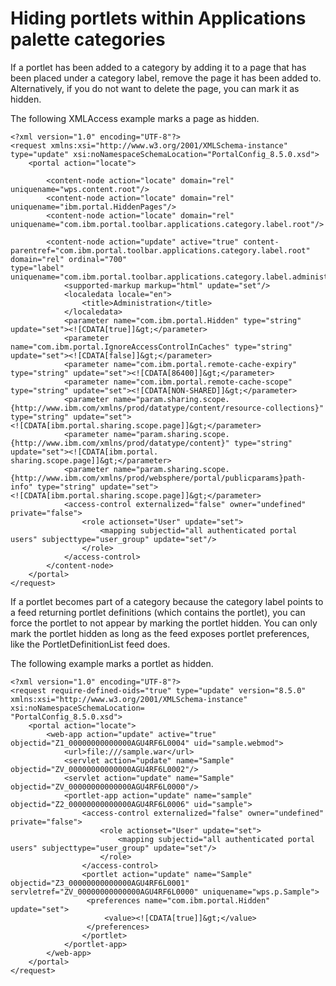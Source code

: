 # Hiding portlets within Applications palette categories

If a portlet has been added to a category by adding it to a page that has been placed under a category label, remove the page it has been added to. Alternatively, if you do not want to delete the page, you can mark it as hidden.

The following XMLAccess example marks a page as hidden.

```
<?xml version="1.0" encoding="UTF-8"?>
<request xmlns:xsi="http://www.w3.org/2001/XMLSchema-instance" type="update" xsi:noNamespaceSchemaLocation="PortalConfig_8.5.0.xsd">
    <portal action="locate">
    
        <content-node action="locate" domain="rel" uniquename="wps.content.root"/>   
        <content-node action="locate" domain="rel" uniquename="ibm.portal.HiddenPages"/>
        <content-node action="locate" domain="rel" uniquename="com.ibm.portal.toolbar.applications.category.label.root"/>
                    
        <content-node action="update" active="true" content-parentref="com.ibm.portal.toolbar.applications.category.label.root" domain="rel" ordinal="700" 
type="label" uniquename="com.ibm.portal.toolbar.applications.category.label.administration">
            <supported-markup markup="html" update="set"/>
            <localedata locale="en">
                <title>Administration</title>
            </localedata>
            <parameter name="com.ibm.portal.Hidden" type="string" update="set"><![CDATA[true]]&gt;</parameter>
            <parameter name="com.ibm.portal.IgnoreAccessControlInCaches" type="string" update="set"><![CDATA[false]]&gt;</parameter>
            <parameter name="com.ibm.portal.remote-cache-expiry" type="string" update="set"><![CDATA[86400]]&gt;</parameter>
            <parameter name="com.ibm.portal.remote-cache-scope" type="string" update="set"><![CDATA[NON-SHARED]]&gt;</parameter>
            <parameter name="param.sharing.scope.{http://www.ibm.com/xmlns/prod/datatype/content/resource-collections}" type="string" update="set">
<![CDATA[ibm.portal.sharing.scope.page]]&gt;</parameter>
            <parameter name="param.sharing.scope.{http://www.ibm.com/xmlns/prod/datatype/content}" type="string" update="set"><![CDATA[ibm.portal.
sharing.scope.page]]&gt;</parameter>
            <parameter name="param.sharing.scope.{http://www.ibm.com/xmlns/prod/websphere/portal/publicparams}path-info" type="string" update="set">
<![CDATA[ibm.portal.sharing.scope.page]]&gt;</parameter>
            <access-control externalized="false" owner="undefined" private="false">
                <role actionset="User" update="set">
                    <mapping subjectid="all authenticated portal users" subjecttype="user_group" update="set"/>
                </role>
            </access-control>  
        </content-node>
    </portal>
</request>
```

If a portlet becomes part of a category because the category label points to a feed returning portlet definitions \(which contains the portlet\), you can force the portlet to not appear by marking the portlet hidden. You can only mark the portlet hidden as long as the feed exposes portlet preferences, like the PortletDefinitionList feed does.

The following example marks a portlet as hidden.

```
<?xml version="1.0" encoding="UTF-8"?>
<request require-defined-oids="true" type="update" version="8.5.0" xmlns:xsi="http://www.w3.org/2001/XMLSchema-instance" 
xsi:noNamespaceSchemaLocation=
"PortalConfig_8.5.0.xsd">
    <portal action="locate">
        <web-app action="update" active="true" objectid="Z1_00000000000000AGU4RF6L0004" uid="sample.webmod">
            <url>file:///sample.war</url>
            <servlet action="update" name="Sample" objectid="ZV_00000000000000AGU4RF6L0002"/>
            <servlet action="update" name="Sample" objectid="ZV_00000000000000AGU4RF6L0000"/>
            <portlet-app action="update" name="sample" objectid="Z2_00000000000000AGU4RF6L0006" uid="sample">
                <access-control externalized="false" owner="undefined" private="false">
                    <role actionset="User" update="set">
                        <mapping subjectid="all authenticated portal users" subjecttype="user_group" update="set"/>
                    </role>
                </access-control>
                <portlet action="update" name="Sample" objectid="Z3_00000000000000AGU4RF6L0001" 
servletref="ZV_00000000000000AGU4RF6L0000" uniquename="wps.p.Sample">
                 <preferences name="com.ibm.portal.Hidden" update="set">
                     <value><![CDATA[true]]&gt;</value>
                 </preferences>
                </portlet>
            </portlet-app>
        </web-app>
    </portal>
</request>
```



